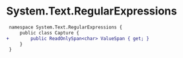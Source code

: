 # System.Text.RegularExpressions

``` diff
 namespace System.Text.RegularExpressions {
     public class Capture {
+        public ReadOnlySpan<char> ValueSpan { get; }
     }
 }
```

